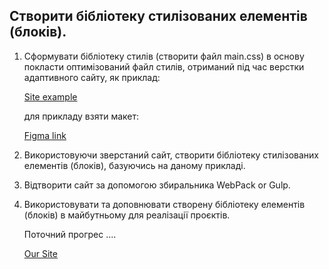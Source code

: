 ## Створити бібліотеку стилізованих елементів (блоків).
 
1. Сформувати бібліотеку стилів (створити файл main.css) в основу покласти оптимізований файл стилів, отриманий під час верстки адаптивного сайту, 
   як приклад:

   [Site example](https://bernyli.github.io/Biliavska_Bernatskui_fokio_step.github.io/)
   
   для прикладу взяти макет:

   [Figma link](https://www.figma.com/file/oSiHbNQ9jiWd7iB0bbMMgt/INTELLECTUS-international?node-id=0%3A1)

2. Використовуючи зверстаний сайт, створити бібліотеку стилізованих елементів (блоків), базуючись на даному прикладі.

3. Відтворити сайт за допомогою збиральника WebPack or Gulp.

4. Використовувати та доповнювати створену бібліотеку елементів (блоків) в майбутньому для реалізації проєктів.

   Поточний прогрес ....

   [Our Site](https://lazyhamsters.github.io/lazyHamsters/)
   